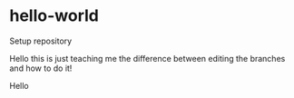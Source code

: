 # hello-world
Setup repository 

Hello this is just teaching me the difference between editing the branches and how to do it!

Hello
